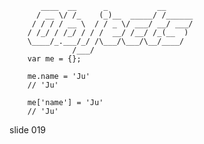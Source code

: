            ____  __      _           __
          / __ \/ /_    (_)__  _____/ /______
         / / / / __ \  / / _ \/ ___/ __/ ___/
        / /_/ / /_/ / / /  __/ /__/ /_(__  )
        \____/_.___/_/ /\___/\___/\__/____/
                  /___/
        var me = {};

        me.name = 'Ju'
        // 'Ju'

        me['name'] = 'Ju'
        // 'Ju'
















































































slide 019
